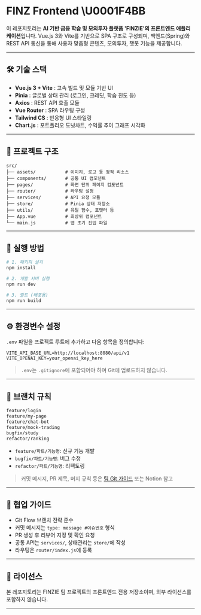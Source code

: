 # FINZ Frontend \U0001F4BB

이 레포지토리는 **AI 기반 금융 학습 및 모의투자 플랫폼 'FINZIE'의 프론트엔드 애플리케이션**입니다. Vue.js 3와 Vite를 기반으로 SPA 구조로 구성되며, 백엔드(Spring)와 REST API 통신을 통해 사용자 맞춤형 콘텐츠, 모의투자, 챗봇 기능을 제공합니다.

---

## 🛠 기술 스택

- **Vue.js 3 + Vite** : 고속 빌드 및 모듈 기반 UI
- **Pinia** : 글로벌 상태 관리 (로그인, 크레딧, 학습 진도 등)
- **Axios** : REST API 호출 모듈
- **Vue Router** : SPA 라우팅 구성
- **Tailwind CS**  : 반응형 UI 스타일링
- **Chart.js** : 포트폴리오 도넛차트, 수익률 추이 그래프 시각화

---

## 📁 프로젝트 구조

```
src/
├── assets/           # 이미지, 로고 등 정적 리소스
├── components/       # 공통 UI 컴포넌트
├── pages/            # 화면 단위 페이지 컴포넌트
├── router/           # 라우팅 설정
├── services/         # API 요청 모듈
├── store/            # Pinia 상태 저장소
├── utils/            # 유틸 함수, 포맷터 등
├── App.vue           # 최상위 컴포넌트
└── main.js           # 앱 초기 진입 파일
```

---

## 🚀 실행 방법

```bash
# 1. 패키지 설치
npm install

# 2. 개발 서버 실행
npm run dev

# 3. 빌드 (배포용)
npm run build
```

---

## ⚙️ 환경변수 설정

`.env` 파일을 프로젝트 루트에 추가하고 다음 항목을 정의합니다:

```
VITE_API_BASE_URL=http://localhost:8080/api/v1
VITE_OPENAI_KEY=your_openai_key_here
```

> `.env`는 `.gitignore`에 포함되어야 하며 Git에 업로드하지 않습니다.

---

## 🌿 브랜치 규칙

```bash
feature/login
feature/my-page
feature/chat-bot
feature/mock-trading
bugfix/study
refactor/ranking
```

- `feature/파트/기능명`: 신규 기능 개발
- `bugfix/파트/기능명`: 버그 수정
- `refactor/파트/기능명`: 리팩토링

> 커밋 메시지, PR 제목, 머지 규칙 등은 [팀 Git 가이드](../backend/README.md) 또는 Notion 참고

---

## 🤝 협업 가이드

- Git Flow 브랜치 전략 준수
- 커밋 메시지는 `type: message #이슈번호` 형식
- PR 생성 후 리뷰어 지정 및 확인 요청
- 공통 API는 `services/`, 상태관리는 `store/`에 작성
- 라우팅은 `router/index.js`에 등록

---


## 📄 라이선스

본 레포지토리는 FINZIE 팀 프로젝트의 프론트엔드 전용 저장소이며, 외부 라이선스를 포함하지 않습니다.

---
